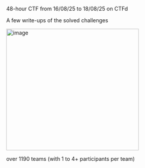 48-hour CTF from 16/08/25 to 18/08/25 on CTFd

A few write-ups of the solved challenges

<img width="352" height="323" alt="image" src="https://github.com/user-attachments/assets/21bb6122-4b6c-4da4-b91d-8d3be9e8c0a3" />

over 1190 teams (with 1 to 4+ participants per team) 
